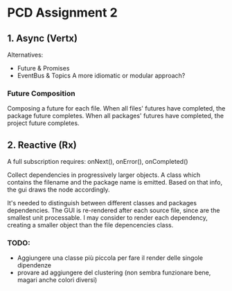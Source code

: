 
# PCD Assignment 2

## 1. Async (Vertx)
Alternatives: 
* Future & Promises
* EventBus & Topics
A more idiomatic or modular approach?

### Future Composition
Composing a future for each file. 
When all files' futures have completed, the package future completes.
When all packages' futures have completed, the project future completes. 

## 2. Reactive (Rx)
A full subscription requires: onNext(), onError(), onCompleted()

Collect dependencies in progressively larger objects. 
A class which contains the filename and the package name is emitted.
Based on that info, the gui draws the node accordingly.

It's needed to distinguish between different classes and packages dependencies.
The GUI is re-rendered after each source file, since are the smallest unit processable.
I may consider to render each dependency, creating a smaller object than the file depencencies class.

### TODO: 
- Aggiungere una classe più piccola per fare il render delle singole dipendenze
- provare ad aggiungere del clustering (non sembra funzionare bene, magari anche colori diversi)


